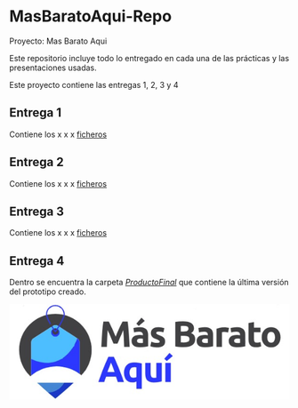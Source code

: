 # MasBaratoAqui-Repo

Proyecto: Mas Barato Aqui

Este repositorio incluye todo lo entregado en cada una de las prácticas y las presentaciones usadas.

Este proyecto contiene las entregas 1, 2, 3 y 4

## Entrega 1

Contiene los x x x  [ficheros](https://github.com/faguilera1952/MasBaratoAqui-Repo/tree/main/Entrega%201) 

## Entrega 2

Contiene los x x x [ficheros](https://github.com/faguilera1952/MasBaratoAqui-Repo/tree/main/Entrega%202)

## Entrega 3

Contiene los x x x [ficheros](https://github.com/faguilera1952/MasBaratoAqui-Repo/tree/main/Entrega%203)

## Entrega 4

Dentro se encuentra la carpeta [_ProductoFinal_](https://github.com/faguilera1952/MasBaratoAqui-Repo/tree/main/Entrega%204) que contiene la última versión del prototipo creado.

![logo](/imagenes/logo.jpg)
